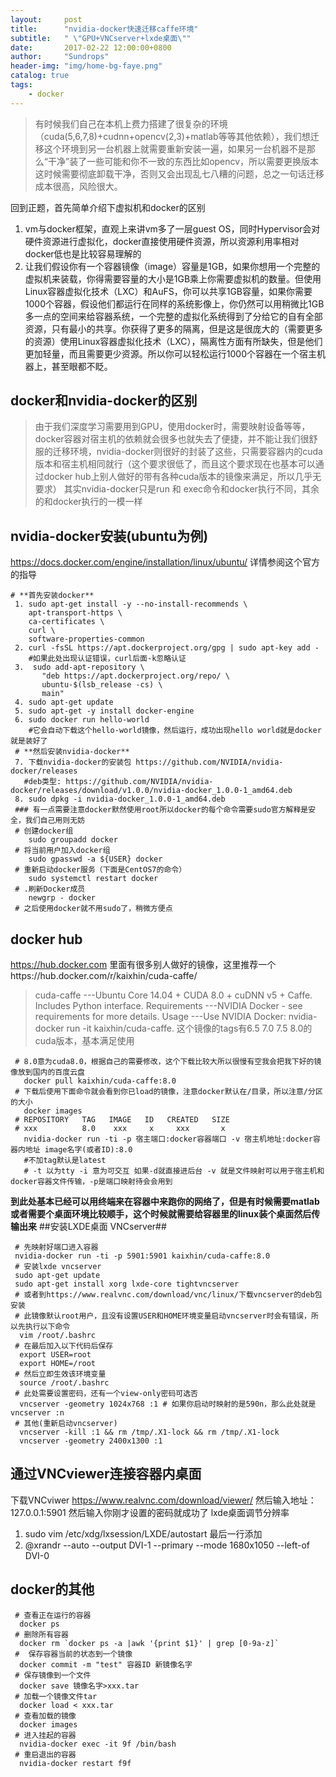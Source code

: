 ```yaml
---
layout:     post
title:      "nvidia-docker快速迁移caffe环境"
subtitle:   " \"GPU+VNCserver+lxde桌面\""
date:       2017-02-22 12:00:00+0800
author:     "Sundrops"
header-img: "img/home-bg-faye.png"
catalog: true
tags:
    - docker
---
```


> 有时候我们自己在本机上费力搭建了很复杂的环境（cuda(5,6,7,8)+cudnn+opencv(2,3)+matlab等等其他依赖），我们想迁移这个环境到另一台机器上就需要重新安装一遍，如果另一台机器不是那么“干净”装了一些可能和你不一致的东西比如opencv，所以需要更换版本这时候需要彻底卸载干净，否则又会出现乱七八糟的问题，总之一句话迁移成本很高，风险很大。

回到正题，首先简单介绍下虚拟机和docker的区别


 1. vm与docker框架，直观上来讲vm多了一层guest OS，同时Hypervisor会对硬件资源进行虚拟化，docker直接使用硬件资源，所以资源利用率相对docker低也是比较容易理解的
 2. 让我们假设你有一个容器镜像（image）容量是1GB，如果你想用一个完整的虚拟机来装载，你得需要容量的大小是1GB乘上你需要虚拟机的数量。但使用Linux容器虚拟化技术（LXC）和AuFS，你可以共享1GB容量，如果你需要1000个容器，假设他们都运行在同样的系统影像上，你仍然可以用稍微比1GB多一点的空间来给容器系统，一个完整的虚拟化系统得到了分给它的自有全部资源，只有最小的共享。你获得了更多的隔离，但是这是很庞大的（需要更多的资源）使用Linux容器虚拟化技术（LXC），隔离性方面有所缺失，但是他们更加轻量，而且需要更少资源。所以你可以轻松运行1000个容器在一个宿主机器上，甚至眼都不眨。

## docker和nvidia-docker的区别 ##

> 由于我们深度学习需要用到GPU，使用docker时，需要映射设备等等，docker容器对宿主机的依赖就会很多也就失去了便捷，并不能让我们很舒服的迁移环境，nvidia-docker则很好的封装了这些，只需要容器内的cuda版本和宿主机相同就行（这个要求很低了，而且这个要求现在也基本可以通过docker hub上别人做好的带有各种cuda版本的镜像来满足，所以几乎无要求）
> 其实nvidia-docker只是run 和 exec命令和docker执行不同，其余的和docker执行的一模一样

## nvidia-docker安装(ubuntu为例) ##

 https://docs.docker.com/engine/installation/linux/ubuntu/ 详情参阅这个官方的指导


```
# **首先安装docker**
 1. sudo apt-get install -y --no-install-recommends \
    apt-transport-https \
    ca-certificates \
    curl \
    software-properties-common
 2. curl -fsSL https://apt.dockerproject.org/gpg | sudo apt-key add -
    #如果此处出现认证错误，curl后面-k忽略认证
 3.  sudo add-apt-repository \
       "deb https://apt.dockerproject.org/repo/ \
       ubuntu-$(lsb_release -cs) \
       main"
 4. sudo apt-get update
 5. sudo apt-get -y install docker-engine
 6. sudo docker run hello-world
    #它会自动下载这个hello-world镜像，然后运行，成功出现hello world就是docker就是装好了
 # **然后安装nvidia-docker**
 7. 下载nvidia-docker的安装包 https://github.com/NVIDIA/nvidia-docker/releases
   #deb类型: https://github.com/NVIDIA/nvidia-docker/releases/download/v1.0.0/nvidia-docker_1.0.0-1_amd64.deb
 8. sudo dpkg -i nvidia-docker_1.0.0-1_amd64.deb
 ### 有一点需要注意docker默然使用root所以docker的每个命令需要sudo官方解释是安全，我们自己用则无妨
 # 创建docker组
    sudo groupadd docker
 # 将当前用户加入docker组
    sudo gpasswd -a ${USER} docker
 # 重新启动docker服务（下面是CentOS7的命令）
    sudo systemctl restart docker
 # .刷新Docker成员
    newgrp - docker
 # 之后使用docker就不用sudo了，稍微方便点
```
## docker hub ##

https://hub.docker.com 里面有很多别人做好的镜像，这里推荐一个https://hub.docker.com/r/kaixhin/cuda-caffe/

> cuda-caffe
---Ubuntu Core 14.04 + CUDA 8.0 + cuDNN v5 + Caffe. Includes Python interface.
Requirements
---NVIDIA Docker - see requirements for more details.
Usage
---Use NVIDIA Docker: nvidia-docker run -it kaixhin/cuda-caffe.
这个镜像的tags有6.5 7.0 7.5 8.0的cuda版本，基本满足使用

```   
 # 8.0意为cuda8.0，根据自己的需要修改，这个下载比较大所以很慢有空我会把我下好的镜像放到国内的百度云盘
   docker pull kaixhin/cuda-caffe:8.0
 # 下载后使用下面命令就会看到你已load的镜像，注意docker默认在/目录，所以注意/分区的大小
   docker images
 # REPOSITORY   TAG   IMAGE   ID   CREATED   SIZE
 # xxx          8.0    xxx     x     xxx       x
   nvidia-docker run -ti -p 宿主端口:docker容器端口 -v 宿主机地址:docker容器内地址 image名字(或者ID):8.0
   #不加tag默认是latest
   # -t 以为tty -i 意为可交互 如果-d就直接进后台 -v 就是文件映射可以用于宿主机和docker容器文件传输，-p是端口映射待会会用到
```

**到此处基本已经可以用终端来在容器中来跑你的网络了，但是有时候需要matlab或者需要个桌面环境比较顺手，这个时候就需要给容器里的linux装个桌面然后传输出来**
##安装LXDE桌面 VNCserver##

```
 # 先映射好端口进入容器
 nvidia-docker run -ti -p 5901:5901 kaixhin/cuda-caffe:8.0
 # 安装lxde vncserver
 sudo apt-get update
 sudo apt-get install xorg lxde-core tightvncserver
 # 或者到https://www.realvnc.com/download/vnc/linux/下载vncserver的deb包安装
 # 此镜像默认root用户，且没有设置USER和HOME环境变量启动vncserver时会有错误，所以先执行以下命令
  vim /root/.bashrc
 # 在最后加入以下代码后保存
  export USER=root
  export HOME=/root
 # 然后立即生效该环境变量
  source /root/.bashrc
 # 此处需要设置密码，还有一个view-only密码可选否
  vncserver -geometry 1024x768 :1 # 如果你启动时映射的是590n，那么此处就是vncserver :n
 # 其他(重新启动vncserver)
  vncserver -kill :1 && rm /tmp/.X1-lock && rm /tmp/.X1-lock
  vncserver -geometry 2400x1300 :1
```
## 通过VNCviewer连接容器内桌面 ##

下载VNCviwer https://www.realvnc.com/download/viewer/
然后输入地址：127.0.0.1:5901 然后输入你刚才设置的密码就成功了
lxde桌面调节分辨率
1. sudo vim /etc/xdg/lxsession/LXDE/autostart
最后一行添加
2. @xrandr --auto --output DVI-1 --primary --mode 1680x1050 --left-of DVI-0
## docker的其他 ##



```
 # 查看正在运行的容器
  docker ps
 # 删除所有容器
  docker rm `docker ps -a |awk '{print $1}' | grep [0-9a-z]`
 #  保存容器当前的状态到一个镜像
  docker commit -m "test" 容器ID 新镜像名字
 # 保存镜像到一个文件
  docker save 镜像名字>xxx.tar
 # 加载一个镜像文件tar
  docker load < xxx.tar
 # 查看加载的镜像
  docker images
 # 进入挂起的容器
  nvidia-docker exec -it 9f /bin/bash
 # 重启退出的容器
  nvidia-docker restart f9f
```
